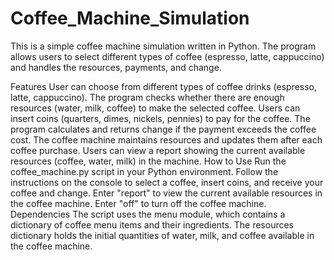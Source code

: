 # Coffee_Machine_Simulation
This is a simple coffee machine simulation written in Python. The program allows users to select different types of coffee (espresso, latte, cappuccino) and handles the resources, payments, and change.

Features
User can choose from different types of coffee drinks (espresso, latte, cappuccino).
The program checks whether there are enough resources (water, milk, coffee) to make the selected coffee.
Users can insert coins (quarters, dimes, nickels, pennies) to pay for the coffee.
The program calculates and returns change if the payment exceeds the coffee cost.
The coffee machine maintains resources and updates them after each coffee purchase.
Users can view a report showing the current available resources (coffee, water, milk) in the machine.
How to Use
Run the coffee_machine.py script in your Python environment.
Follow the instructions on the console to select a coffee, insert coins, and receive your coffee and change.
Enter "report" to view the current available resources in the coffee machine.
Enter "off" to turn off the coffee machine.
Dependencies
The script uses the menu module, which contains a dictionary of coffee menu items and their ingredients.
The resources dictionary holds the initial quantities of water, milk, and coffee available in the coffee machine.
